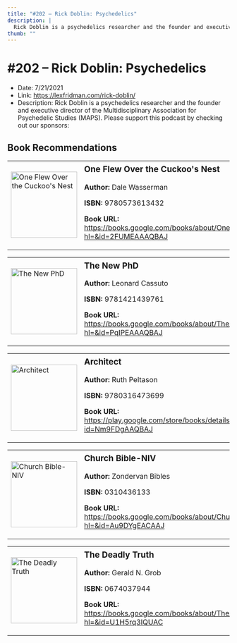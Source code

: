 ```yaml
---
title: "#202 – Rick Doblin: Psychedelics"
description: |
  Rick Doblin is a psychedelics researcher and the founder and executive director of the Multidisciplinary Association for Psychedelic Studies (MAPS). Please support this podcast by checking out our sponsors:"
thumb: ""
---
```


# #202 – Rick Doblin: Psychedelics

  - Date: 7/21/2021
  - Link: https://lexfridman.com/rick-doblin/
  - Description: Rick Doblin is a psychedelics researcher and the founder and executive director of the Multidisciplinary Association for Psychedelic Studies (MAPS). Please support this podcast by checking out our sponsors:

## Book Recommendations

<table style="border: none;"><tr style="border: none;"><td style="border: none;"><img src="http://books.google.com/books/content?id=2FUMEAAAQBAJ&printsec=frontcover&img=1&zoom=1&edge=curl&source=gbs_api" alt="One Flew Over the Cuckoo's Nest" width="150" style="vertical-align: top;"></td><td style="border: none; vertical-align: top;"><h3 style='margin-top: 5'>One Flew Over the Cuckoo's Nest</h3><p><strong>Author:</strong> Dale Wasserman</p><p><strong>ISBN:</strong> 9780573613432</p><p><strong>Book URL:</strong> <a href="https://books.google.com/books/about/One_Flew_Over_the_Cuckoo_s_Nest.html?hl=&id=2FUMEAAAQBAJ">https://books.google.com/books/about/One_Flew_Over_the_Cuckoo_s_Nest.html?hl=&id=2FUMEAAAQBAJ</a></p></td></tr></table>
<table style="border: none;"><tr style="border: none;"><td style="border: none;"><img src="http://books.google.com/books/content?id=PqIPEAAAQBAJ&printsec=frontcover&img=1&zoom=1&edge=curl&source=gbs_api" alt="The New PhD" width="150" style="vertical-align: top;"></td><td style="border: none; vertical-align: top;"><h3 style='margin-top: 5'>The New PhD</h3><p><strong>Author:</strong> Leonard Cassuto</p><p><strong>ISBN:</strong> 9781421439761</p><p><strong>Book URL:</strong> <a href="https://books.google.com/books/about/The_New_PhD.html?hl=&id=PqIPEAAAQBAJ">https://books.google.com/books/about/The_New_PhD.html?hl=&id=PqIPEAAAQBAJ</a></p></td></tr></table>
<table style="border: none;"><tr style="border: none;"><td style="border: none;"><img src="http://books.google.com/books/content?id=Nm9FDgAAQBAJ&printsec=frontcover&img=1&zoom=1&edge=curl&source=gbs_api" alt="Architect" width="150" style="vertical-align: top;"></td><td style="border: none; vertical-align: top;"><h3 style='margin-top: 5'>Architect</h3><p><strong>Author:</strong> Ruth Peltason</p><p><strong>ISBN:</strong> 9780316473699</p><p><strong>Book URL:</strong> <a href="https://play.google.com/store/books/details?id=Nm9FDgAAQBAJ">https://play.google.com/store/books/details?id=Nm9FDgAAQBAJ</a></p></td></tr></table>
<table style="border: none;"><tr style="border: none;"><td style="border: none;"><img src="http://books.google.com/books/content?id=Au9DYgEACAAJ&printsec=frontcover&img=1&zoom=1&source=gbs_api" alt="Church Bible-NIV" width="150" style="vertical-align: top;"></td><td style="border: none; vertical-align: top;"><h3 style='margin-top: 5'>Church Bible-NIV</h3><p><strong>Author:</strong> Zondervan Bibles</p><p><strong>ISBN:</strong> 0310436133</p><p><strong>Book URL:</strong> <a href="https://books.google.com/books/about/Church_Bible_NIV.html?hl=&id=Au9DYgEACAAJ">https://books.google.com/books/about/Church_Bible_NIV.html?hl=&id=Au9DYgEACAAJ</a></p></td></tr></table>
<table style="border: none;"><tr style="border: none;"><td style="border: none;"><img src="http://books.google.com/books/content?id=U1H5rq3IQUAC&printsec=frontcover&img=1&zoom=1&edge=curl&source=gbs_api" alt="The Deadly Truth" width="150" style="vertical-align: top;"></td><td style="border: none; vertical-align: top;"><h3 style='margin-top: 5'>The Deadly Truth</h3><p><strong>Author:</strong> Gerald N. Grob</p><p><strong>ISBN:</strong> 0674037944</p><p><strong>Book URL:</strong> <a href="https://books.google.com/books/about/The_Deadly_Truth.html?hl=&id=U1H5rq3IQUAC">https://books.google.com/books/about/The_Deadly_Truth.html?hl=&id=U1H5rq3IQUAC</a></p></td></tr></table>
